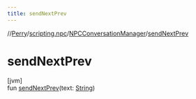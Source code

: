 ```yaml
---
title: sendNextPrev
---
```

//[Perry](../../../index.html)/[scripting.npc](../index.html)/[NPCConversationManager](index.html)/[sendNextPrev](send-next-prev.html)



# sendNextPrev



[jvm]\
fun [sendNextPrev](send-next-prev.html)(text: [String](https://kotlinlang.org/api/latest/jvm/stdlib/kotlin/-string/index.html))




